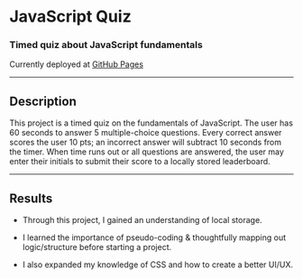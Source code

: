 # JavaScript Quiz

### Timed quiz about JavaScript fundamentals



Currently deployed at [GitHub Pages](https://semerezena.github.io/timed-coding-quiz/)

---

## Description

This project is a timed quiz on the fundamentals of JavaScript. The user has 60 seconds to answer 5 multiple-choice questions. Every correct answer scores the user 10 pts; an incorrect answer will subtract 10 seconds from the timer. When time runs out or all questions are answered, the user may enter their initials to submit their score to a locally stored leaderboard.

---

## Results

* Through this project, I gained an understanding of local storage.

* I learned the importance of pseudo-coding & thoughtfully mapping out logic/structure before starting a project.

* I also expanded my knowledge of CSS and how to create a better UI/UX.

